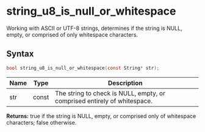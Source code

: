 # string_u8_is_null_or_whitespace

Working with ASCII or UTF-8 strings, determines if the string is NULL, empty, or comprised of only whitespace characters.

## Syntax

```c
bool string_u8_is_null_or_whitespace(const String* str);
```

| Name | Type | Description |
| --- | --- | --- |
| str | const | The string to check is NULL, empty, or comprised entirely of whitespace. |

**Returns:** true if the string is NULL, empty, or comprised only of whitespace characters; false otherwise.


